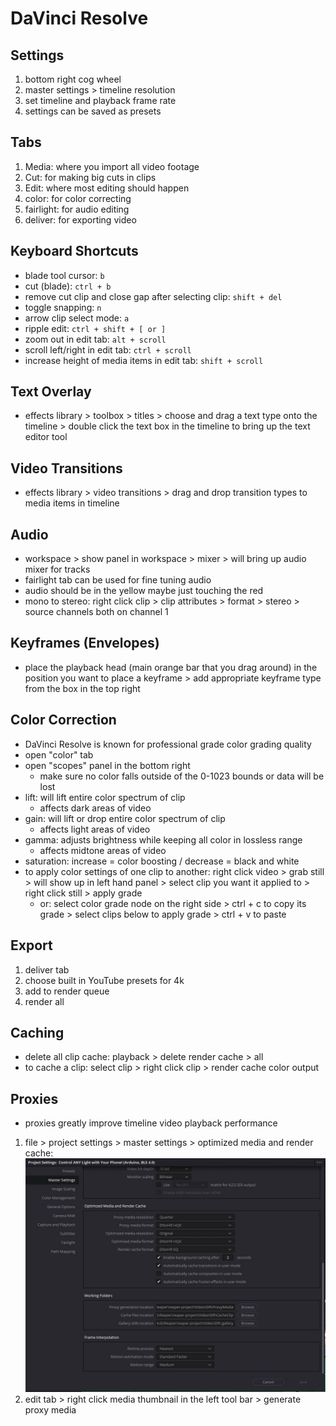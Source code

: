# DaVinci Resolve

## Settings
1. bottom right cog wheel
1. master settings > timeline resolution
1. set timeline and playback frame rate
1. settings can be saved as presets

## Tabs
1. Media: where you import all video footage
1. Cut: for making big cuts in clips
1. Edit: where most editing should happen
1. color: for color correcting
1. fairlight: for audio editing
1. deliver: for exporting video

## Keyboard Shortcuts
- blade tool cursor: `b`
- cut (blade): `ctrl + b`
- remove cut clip and close gap after selecting clip: `shift + del`
- toggle snapping: `n`
- arrow clip select mode: `a`
- ripple edit: `ctrl + shift + [ or ]`
- zoom out in edit tab: `alt + scroll`
- scroll left/right in edit tab: `ctrl + scroll`
- increase height of media items in edit tab: `shift + scroll`

## Text Overlay
- effects library > toolbox > titles > choose and drag a text type onto the timeline > double click the text box in the timeline to bring up the text editor tool

## Video Transitions
- effects library > video transitions > drag and drop transition types to media items in timeline

## Audio
- workspace > show panel in workspace > mixer > will bring up audio mixer for tracks
- fairlight tab can be used for fine tuning audio
- audio should be in the yellow maybe just touching the red
- mono to stereo: right click clip > clip attributes > format > stereo > source channels both on channel 1

## Keyframes (Envelopes)
- place the playback head (main orange bar that you drag around) in the position you want to place a keyframe > add appropriate keyframe type from the box in the top right

## Color Correction
- DaVinci Resolve is known for professional grade color grading quality
- open "color" tab
- open "scopes" panel in the bottom right
  - make sure no color falls outside of the 0-1023 bounds or data will be lost
- lift: will lift entire color spectrum of clip
  - affects dark areas of video
- gain: will lift or drop entire color spectrum of clip
  - affects light areas of video
- gamma: adjusts brightness while keeping all color in lossless range
  - affects midtone areas of video
- saturation: increase = color boosting / decrease = black and white
- to apply color settings of one clip to another: right click video > grab still > will show up in left hand panel > select clip you want it applied to > right click still > apply grade
  - or: select color grade node on the right side > ctrl + c to copy its grade > select clips below to apply grade > ctrl + v to paste

## Export
1. deliver tab
1. choose built in YouTube presets for 4k
1. add to render queue
1. render all

## Caching
- delete all clip cache: playback > delete render cache > all
- to cache a clip: select clip > right click clip > render cache color output

## Proxies
- proxies greatly improve timeline video playback performance
1. file > project settings > master settings > optimized media and render cache:
![](./images/0.JPG)<br/>
1. edit tab > right click media thumbnail in the left tool bar > generate proxy media
